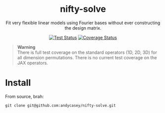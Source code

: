<div align="Center">

# nifty-solve

Fit very flexible linear models using Fourier bases without ever constructing the design matrix.

[![Test Status](https://github.com/andycasey/nifty-solve/actions/workflows/ci.yml/badge.svg)](https://github.com/andycasey/nifty-solve/actions/workflows/ci.yml)
[![Coverage Status](https://coveralls.io/repos/github/andycasey/nifty-solve/badge.svg?branch=main&service=github)](https://coveralls.io/github/andycasey/nifty-solve?branch=main)

</div>

> **Warning**  
> There is full test coverage on the standard operators (1D, 2D, 3D) for all dimension permutations. There is no current test coverage on the JAX operators.

# Install

From source, brah:

```
git clone git@github.com:andycasey/nifty-solve.git
```

